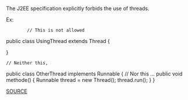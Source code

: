 The J2EE specification explicitly forbids the use of threads.

Ex:

	
            // This is not allowed
public class UsingThread extends Thread {

}

	// Neither this,
public class OtherThread implements Runnable {
	// Nor this ...
	public void methode() {
			Runnable thread = new Thread(); thread.run();
	}
}
				
		

[SOURCE](https://pmd.github.io/pmd-5.3.3/pmd-java/rules/java/j2ee.html#DoNotUseThreads)
